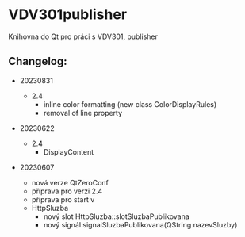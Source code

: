 # VDV301publisher
Knihovna do Qt pro práci s VDV301, publisher


## Changelog:
- 20230831
    - 2.4
        - inline color formatting (new class ColorDisplayRules)
        - removal of line property

- 20230622
    - 2.4
        - DisplayContent
- 20230607
    - nová verze QtZeroConf
    - příprava pro verzi 2.4
    - příprava pro start v 
    - HttpSluzba
        - nový slot HttpSluzba::slotSluzbaPublikovana
        - nový signál signalSluzbaPublikovana(QString nazevSluzby)


